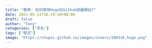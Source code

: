 ```yaml
---
title: "教學: 如何使用Hugo在Github部屬網站?"
date: 2021-05-21T16:19:20+08:00
draft: false
author: "Tony"
categories: ["手札"]
tags: ["程式"]
image: "https://chupai.github.io/images/covers/200316_hugo.png"
---
```

